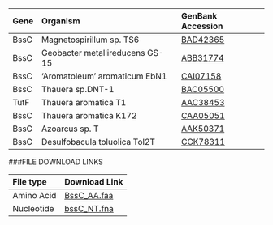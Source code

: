 Gene | Organism | GenBank Accession |
 :--- | :--- | :--- |
| BssC | Magnetospirillum sp. TS6 | [BAD42365](http://www.ncbi.nlm.nih.gov/protein/BAD42365) |
| BssC | Geobacter metallireducens GS-15 | [ABB31774](http://www.ncbi.nlm.nih.gov/protein/ABB31774) |
| BssC | ‘Aromatoleum’ aromaticum EbN1 | [CAI07158](http://www.ncbi.nlm.nih.gov/protein/CAI07158) |
| BssC | Thauera sp.DNT-1 | [BAC05500](http://www.ncbi.nlm.nih.gov/protein/BAC05500) |
| TutF | Thauera aromatica T1 | [AAC38453](http://www.ncbi.nlm.nih.gov/protein/AAC38453) |
| BssC | Thauera aromatica K172 | [CAA05051](http://www.ncbi.nlm.nih.gov/protein/CAA05051) |
| BssC | Azoarcus sp. T | [AAK50371](http://www.ncbi.nlm.nih.gov/protein/AAK50371) |
| BssC | Desulfobacula toluolica Tol2T | [CCK78311](http://www.ncbi.nlm.nih.gov/protein/CCK78311) |

###FILE DOWNLOAD LINKS

 File type | Download Link |
 :--- | :---------- | 
| Amino Acid | [BssC_AA.faa](amino_acid/BssC_AA.faa) |
| Nucleotide | [bssC_NT.fna](nucleotide/bssC_NT.fna) |


